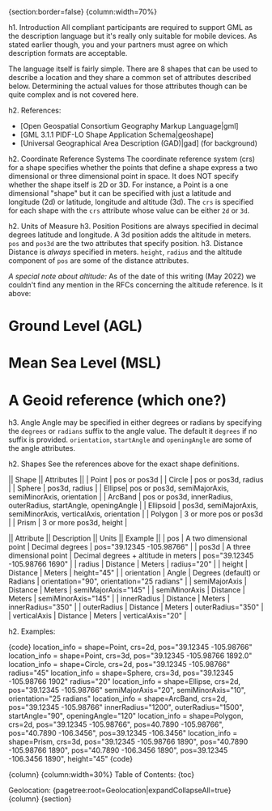 {section:border=false}
{column:width=70%}

h1. Introduction
All compliant participants are required to support GML as the description language but it's really only suitable for mobile devices.  As stated earlier though, you and your partners must agree on which description formats are acceptable.

The language itself is fairly simple.  There are 8 shapes that can be used to describe a location and they share a common set of attributes described below.  Determining the actual values for those attributes though can be quite complex and is not covered here.

h2. References:
* [Open Geospatial Consortium Geography Markup Language|gml]
* [GML 3.1.1 PIDF-LO Shape Application Schema|geoshape]
* [Universal Geographical Area Description (GAD)|gad] (for background)

h2. Coordinate Reference Systems
The coordinate reference system (crs) for a shape specifies whether the points that define a shape express a two dimensional or three dimensional point in space.  It does NOT specify whether the shape itself is 2D or 3D.  For instance, a Point is a one dimensional "shape" but it can be specified with just a latitude and longitude (2d) or latitude, longitude and altitude (3d).  The `crs` is specified for each shape with the `crs` attribute whose value can be either `2d` or `3d`.

h2. Units of Measure
h3. Position
Positions are always specified in decimal degrees latitude and longitude.  A 3d position adds the altitude in meters.  `pos` and `pos3d` are the two attributes that specify position.
h3. Distance
Distance is _always_ specified in  meters.  `height`, `radius` and the altitude component of `pos` are some of the distance attributes.

*A special note about altitude:* As of the date of this writing (May 2022) we couldn't find any mention in the RFCs concerning the altitude reference.  Is it above:
# Ground Level (AGL)
# Mean Sea Level (MSL)
# A Geoid reference (which one?)

h3. Angle
Angle may be specified in either degrees or radians by specifying the `degrees` or `radians` suffix to the angle value.  The default it `degrees` if no suffix is provided.  `orientation`, `startAngle` and `openingAngle` are some of the angle attributes.

h2. Shapes
See the references above for the exact shape definitions.

|| Shape || Attributes ||
| Point | pos or pos3d |
| Circle | pos or pos3d, radius |
| Sphere | pos3d, radius |
| Ellipse| pos or pos3d, semiMajorAxis, semiMinorAxis, orientation |
| ArcBand | pos or pos3d, innerRadius, outerRadius, startAngle, openingAngle |
| Ellipsoid | pos3d, semiMajorAxis, semiMinorAxis, verticalAxis, orientation |
| Polygon | 3 or more pos or pos3d |
| Prism | 3 or more pos3d, height |


|| Attribute || Description || Units || Example ||
| pos | A two dimensional point | Decimal degrees | pos="39.12345 -105.98766" |
| pos3d | A three dimensional point | Decimal degrees + altitude in meters | pos="39.12345 -105.98766 1690" |
| radius | Distance | Meters | radius="20" |
| height | Distance | Meters | height="45" |
| orientation | Angle | Degrees (default) or Radians | orientation="90", orientation="25 radians" |
| semiMajorAxis | Distance | Meters | semiMajorAxis="145" |
| semiMinorAxis | Distance | Meters | semiMinorAxis="145" |
| innerRadius | Distance | Meters | innerRadius="350" |
| outerRadius | Distance | Meters | outerRadius="350" |
| verticalAxis | Distance | Meters | verticalAxis="20" |

h2. Examples:

{code}
location_info = shape=Point, crs=2d, pos="39.12345 -105.98766"
location_info = shape=Point, crs=3d, pos="39.12345 -105.98766 1892.0"
location_info = shape=Circle, crs=2d, pos="39.12345 -105.98766" radius="45"
location_info = shape=Sphere, crs=3d, pos="39.12345 -105.98766 1902" radius="20"
location_info = shape=Ellipse, crs=2d, pos="39.12345 -105.98766" semiMajorAxis="20", semiMinorAxis="10", orientation="25 radians"
location_info = shape=ArcBand, crs=2d, pos="39.12345 -105.98766" innerRadius="1200", outerRadius="1500", startAngle="90", openingAngle="120"
location_info = shape=Polygon, crs=2d, pos="39.12345 -105.98766", pos=40.7890 -105.98766", pos="40.7890 -106.3456", pos=39.12345 -106.3456"
location_info = shape=Prism, crs=3d, pos="39.12345 -105.98766 1890", pos="40.7890 -105.98766 1890", pos="40.7890 -106.3456 1890", pos=39.12345 -106.3456 1890", height="45"
{code}


{column}
{column:width=30%}
Table of Contents:
{toc}


Geolocation:
{pagetree:root=Geolocation|expandCollapseAll=true}
{column}
{section}


